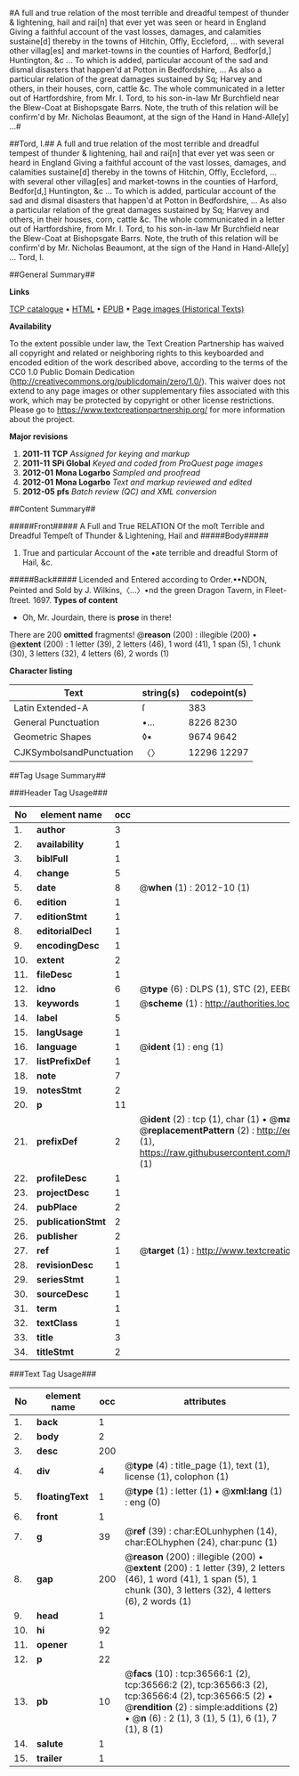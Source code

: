 #A full and true relation of the most terrible and dreadful tempest of thunder & lightening, hail and rai[n] that ever yet was seen or heard in England Giving a faithful account of the vast losses, damages, and calamities sustaine[d] thereby in the towns of Hitchin, Offly, Eccleford, ... with several other villag[es] and market-towns in the counties of Harford, Bedfor[d,] Huntington, &c ... To which is added, particular account of the sad and dismal disasters that happen'd at Potton in Bedfordshire, ... As also a particular relation of the great damages sustained by Sq; Harvey and others, in their houses, corn, cattle &c. The whole communicated in a letter out of Hartfordshire, from Mr. I. Tord, to his son-in-law Mr Burchfield near the Blew-Coat at Bishopsgate Barrs. Note, the truth of this relation will be confirm'd by Mr. Nicholas Beaumont, at the sign of the Hand in Hand-Alle[y] ...#

##Tord, I.##
A full and true relation of the most terrible and dreadful tempest of thunder & lightening, hail and rai[n] that ever yet was seen or heard in England Giving a faithful account of the vast losses, damages, and calamities sustaine[d] thereby in the towns of Hitchin, Offly, Eccleford, ... with several other villag[es] and market-towns in the counties of Harford, Bedfor[d,] Huntington, &c ... To which is added, particular account of the sad and dismal disasters that happen'd at Potton in Bedfordshire, ... As also a particular relation of the great damages sustained by Sq; Harvey and others, in their houses, corn, cattle &c. The whole communicated in a letter out of Hartfordshire, from Mr. I. Tord, to his son-in-law Mr Burchfield near the Blew-Coat at Bishopsgate Barrs. Note, the truth of this relation will be confirm'd by Mr. Nicholas Beaumont, at the sign of the Hand in Hand-Alle[y] ...
Tord, I.

##General Summary##

**Links**

[TCP catalogue](http://www.ota.ox.ac.uk/tcp/)  • 
[HTML](http://tei.it.ox.ac.uk/tcp/Texts-HTML/free/A62/A62956.html)  • 
[EPUB](http://tei.it.ox.ac.uk/tcp/Texts-EPUB/free/A62/A62956.epub) • 
[Page images (Historical Texts)](https://historicaltexts.jisc.ac.uk/eebo-99832097e)

**Availability**

To the extent possible under law, the Text Creation Partnership has waived all copyright and related or neighboring rights to this keyboarded and encoded edition of the work described above, according to the terms of the CC0 1.0 Public Domain Dedication (http://creativecommons.org/publicdomain/zero/1.0/). This waiver does not extend to any page images or other supplementary files associated with this work, which may be protected by copyright or other license restrictions. Please go to https://www.textcreationpartnership.org/ for more information about the project.

**Major revisions**

1. __2011-11__ __TCP__ *Assigned for keying and markup*
1. __2011-11__ __SPi Global__ *Keyed and coded from ProQuest page images*
1. __2012-01__ __Mona Logarbo__ *Sampled and proofread*
1. __2012-01__ __Mona Logarbo__ *Text and markup reviewed and edited*
1. __2012-05__ __pfs__ *Batch review (QC) and XML conversion*

##Content Summary##

#####Front#####
A Full and True RELATION Of the moſt Terrible and Dreadful Tempeſt of Thunder & Lightening, Hail and
#####Body#####

1. True and particular Account of the •ate terrible and dreadful Storm of Hail, &c.

#####Back#####
Licended and Entered according to Order.••NDON, Peinted and Sold by J. Wilkins,〈…〉•nd the green Dragon Tavern, in Fleet-ſtreet. 1697.
**Types of content**

  * Oh, Mr. Jourdain, there is **prose** in there!

There are 200 **omitted** fragments! 
 @__reason__ (200) : illegible (200)  •  @__extent__ (200) : 1 letter (39), 2 letters (46), 1 word (41), 1 span (5), 1 chunk (30), 3 letters (32), 4 letters (6), 2 words (1)

**Character listing**


|Text|string(s)|codepoint(s)|
|---|---|---|
|Latin Extended-A|ſ|383|
|General Punctuation|•…|8226 8230|
|Geometric Shapes|◊▪|9674 9642|
|CJKSymbolsandPunctuation|〈〉|12296 12297|

##Tag Usage Summary##

###Header Tag Usage###

|No|element name|occ|attributes|
|---|---|---|---|
|1.|__author__|3||
|2.|__availability__|1||
|3.|__biblFull__|1||
|4.|__change__|5||
|5.|__date__|8| @__when__ (1) : 2012-10 (1)|
|6.|__edition__|1||
|7.|__editionStmt__|1||
|8.|__editorialDecl__|1||
|9.|__encodingDesc__|1||
|10.|__extent__|2||
|11.|__fileDesc__|1||
|12.|__idno__|6| @__type__ (6) : DLPS (1), STC (2), EEBO-CITATION (1), PROQUEST (1), VID (1)|
|13.|__keywords__|1| @__scheme__ (1) : http://authorities.loc.gov/ (1)|
|14.|__label__|5||
|15.|__langUsage__|1||
|16.|__language__|1| @__ident__ (1) : eng (1)|
|17.|__listPrefixDef__|1||
|18.|__note__|7||
|19.|__notesStmt__|2||
|20.|__p__|11||
|21.|__prefixDef__|2| @__ident__ (2) : tcp (1), char (1)  •  @__matchPattern__ (2) : ([0-9\-]+):([0-9IVX]+) (1), (.+) (1)  •  @__replacementPattern__ (2) : http://eebo.chadwyck.com/downloadtiff?vid=$1&page=$2 (1), https://raw.githubusercontent.com/textcreationpartnership/Texts/master/tcpchars.xml#$1 (1)|
|22.|__profileDesc__|1||
|23.|__projectDesc__|1||
|24.|__pubPlace__|2||
|25.|__publicationStmt__|2||
|26.|__publisher__|2||
|27.|__ref__|1| @__target__ (1) : http://www.textcreationpartnership.org/docs/. (1)|
|28.|__revisionDesc__|1||
|29.|__seriesStmt__|1||
|30.|__sourceDesc__|1||
|31.|__term__|1||
|32.|__textClass__|1||
|33.|__title__|3||
|34.|__titleStmt__|2||


###Text Tag Usage###

|No|element name|occ|attributes|
|---|---|---|---|
|1.|__back__|1||
|2.|__body__|2||
|3.|__desc__|200||
|4.|__div__|4| @__type__ (4) : title_page (1), text (1), license (1), colophon (1)|
|5.|__floatingText__|1| @__type__ (1) : letter (1)  •  @__xml:lang__ (1) : eng (0)|
|6.|__front__|1||
|7.|__g__|39| @__ref__ (39) : char:EOLunhyphen (14), char:EOLhyphen (24), char:punc (1)|
|8.|__gap__|200| @__reason__ (200) : illegible (200)  •  @__extent__ (200) : 1 letter (39), 2 letters (46), 1 word (41), 1 span (5), 1 chunk (30), 3 letters (32), 4 letters (6), 2 words (1)|
|9.|__head__|1||
|10.|__hi__|92||
|11.|__opener__|1||
|12.|__p__|22||
|13.|__pb__|10| @__facs__ (10) : tcp:36566:1 (2), tcp:36566:2 (2), tcp:36566:3 (2), tcp:36566:4 (2), tcp:36566:5 (2)  •  @__rendition__ (2) : simple:additions (2)  •  @__n__ (6) : 2 (1), 3 (1), 5 (1), 6 (1), 7 (1), 8 (1)|
|14.|__salute__|1||
|15.|__trailer__|1||
